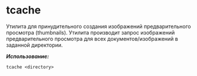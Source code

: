 # tcache
Утилита для принудительного создания изображений предварительного просмотра (thumbnails). Утилита производит запрос изображений предварительного просмотра для всех документов/изображений в заданной директории.  

_**Использование:**_  
```
tcache <directory>
```  
